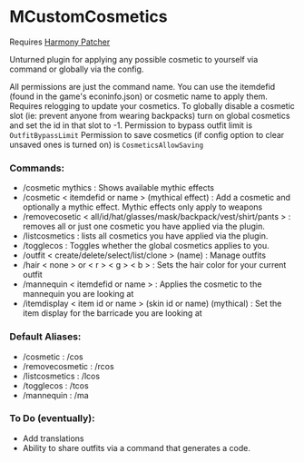 # MCustomCosmetics

Requires [Harmony Patcher](https://github.com/pardeike/Harmony/releases/tag/v2.2.2.0)

Unturned plugin for applying any possible cosmetic to yourself via command or globally via the config.

All permissions are just the command name. You can use the itemdefid (found in the game's econinfo.json) or cosmetic name to apply them. Requires relogging to update your cosmetics. To globally disable a cosmetic slot (ie: prevent anyone from wearing backpacks) turn on global cosmetics and set the id in that slot to -1.
Permission to bypass outfit limit is `OutfitBypassLimit`
Permission to save cosmetics (if config option to clear unsaved ones is turned on) is `CosmeticsAllowSaving`
### Commands:
- /cosmetic mythics : Shows available mythic effects
- /cosmetic < itemdefid or name > (mythical effect) : Add a cosmetic and optionally a mythic effect. Mythic effects only apply to weapons
- /removecosetic < all/id/hat/glasses/mask/backpack/vest/shirt/pants > : removes all or just one cosmetic you have applied via the plugin.
- /listcosmetics : lists all cosmetics you have applied via the plugin. 
- /togglecos : Toggles whether the global cosmetics applies to you. 
- /outfit < create/delete/select/list/clone > (name) : Manage outfits
- /hair < none > or < r > < g > < b > : Sets the hair color for your current outfit
- /mannequin < itemdefid or name > : Applies the cosmetic to the mannequin you are looking at
- /itemdisplay < item id or name > (skin id or name) (mythical) : Set the item display for the barricade you are looking at
### Default Aliases:
- /cosmetic : /cos
- /removecosmetic : /rcos
- /listcosmetics : /lcos
- /togglecos : /tcos
- /mannequin : /ma

### To Do (eventually):
- Add translations
- Ability to share outfits via a command that generates a code. 